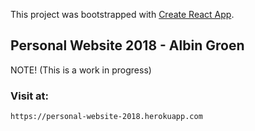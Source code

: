 This project was bootstrapped with [Create React App](https://github.com/facebookincubator/create-react-app).

## Personal Website 2018 - Albin Groen
NOTE! (This is a work in progress)


### Visit at:
`https://personal-website-2018.herokuapp.com`
